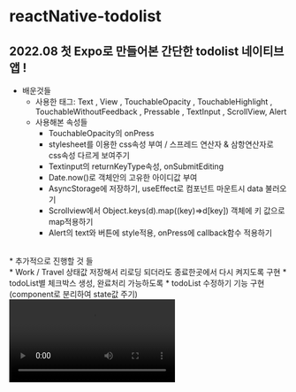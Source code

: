 # reactNative-todolist
## 2022.08 첫 Expo로 만들어본 간단한 todolist 네이티브 앱  !


* 배운것들 <br/>
  * 사용한 태그: Text , View , TouchableOpacity , TouchableHighlight , TouchableWithoutFeedback , Pressable , TextInput , ScrollView, Alert<br/>
  * 사용해본 속성들  <br/>
    * TouchableOpacity의  onPress<br/>
    * stylesheet를 이용한 css속성 부여 / 스프레드 연산자 & 삼항연산자로 css속성 다르게 보여주기<br/>
    * Textinput의 returnKeyType속성, onSubmitEditing
    * Date.now()로 객체안의 고유한 아이디값 부여 
    * AsyncStorage에 저장하기, useEffect로 컴포넌트 마운트시 data 불러오기
    * Scrollview에서 Object.keys(d).map((key)=>d[key]) 객체에 키 값으로 map적용하기
    * Alert의 text와 버튼에 style적용, onPress에 callback함수 적용하기
    
<Br/>
* 추가적으로 진행할 것 들 <br/>
  * Work / Travel 상태값 저장해서 리로딩 되더라도 종료한곳에서 다시 켜지도록 구현
  * todoList별 체크박스 생성, 완료처리 가능하도록
  * todoList 수정하기 기능 구현 (component로 분리하여 state값 주기) 

 



<video autoplay src="https://user-images.githubusercontent.com/96907807/184169653-ed04e9d3-fa47-4038-accc-e94363a00fc2.mov"/>








